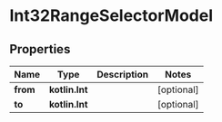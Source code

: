 
# Int32RangeSelectorModel

## Properties
| Name | Type | Description | Notes |
| ------------ | ------------- | ------------- | ------------- |
| **from** | **kotlin.Int** |  |  [optional] |
| **to** | **kotlin.Int** |  |  [optional] |



